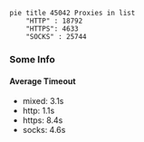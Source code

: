 
```mermaid
pie title 45042 Proxies in list
    "HTTP" : 18792
    "HTTPS": 4633
    "SOCKS" : 25744
```

### Some Info
#### Average Timeout

- mixed: 3.1s
- http: 1.1s
- https: 8.4s
- socks: 4.6s